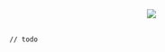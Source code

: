 <div align="center">
  <img src="https://jesseborg.vercel.app/_next/image?url=%2Fimages%2Fprojects%2Fspotify-widget_header.png&w=640&q=100" />
</div>

<br />

```
// todo
```
